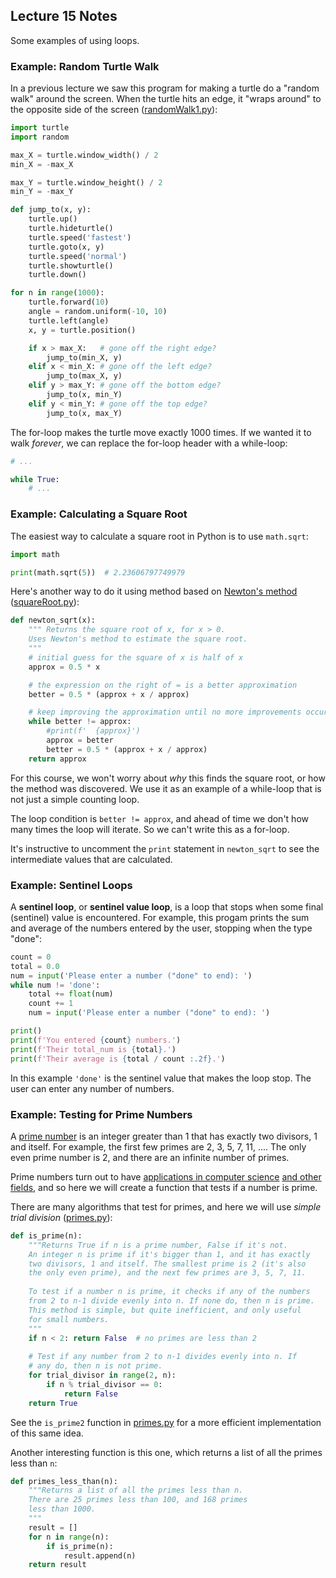 ## Lecture 15 Notes

Some examples of using loops.

### Example: Random Turtle Walk

In a previous lecture we saw this program for making a turtle do a "random
walk" around the screen. When the turtle hits an edge, it "wraps around" to
the opposite side of the screen ([randomWalk1.py](randomWalk1.py)):

```python
import turtle
import random

max_X = turtle.window_width() / 2
min_X = -max_X

max_Y = turtle.window_height() / 2
min_Y = -max_Y

def jump_to(x, y):
    turtle.up()
    turtle.hideturtle()
    turtle.speed('fastest')
    turtle.goto(x, y)
    turtle.speed('normal')
    turtle.showturtle()
    turtle.down()

for n in range(1000):
    turtle.forward(10)
    angle = random.uniform(-10, 10)
    turtle.left(angle)
    x, y = turtle.position()

    if x > max_X:   # gone off the right edge?
        jump_to(min_X, y)
    elif x < min_X: # gone off the left edge?
        jump_to(max_X, y)
    elif y > max_Y: # gone off the bottom edge?
        jump_to(x, min_Y)
    elif y < min_Y: # gone off the top edge?
        jump_to(x, max_Y)
```

The for-loop makes the turtle move exactly 1000 times. If we wanted it to walk
*forever*, we can replace the for-loop header with a while-loop:

```python
# ...

while True:
    # ...
```


### Example: Calculating a Square Root

The easiest way to calculate a square root in Python is to use `math.sqrt`:

```python
import math

print(math.sqrt(5))  # 2.23606797749979
```

Here's another way to do it using method based on [Newton's method](https://en.wikipedia.org/wiki/Newton%27s_method) ([squareRoot.py](squareRoot.py)):

```python
def newton_sqrt(x):
    """ Returns the square root of x, for x > 0.
    Uses Newton's method to estimate the square root.
    """
    # initial guess for the square of x is half of x
    approx = 0.5 * x

    # the expression on the right of = is a better approximation
    better = 0.5 * (approx + x / approx)

    # keep improving the approximation until no more improvements occur
    while better != approx:
        #print(f'  {approx}')
        approx = better
        better = 0.5 * (approx + x / approx)
    return approx
```

For this course, we won't worry about *why* this finds the square root, or how
the method was discovered. We use it as an example of a while-loop that is not
just a simple counting loop. 

The loop condition is `better != approx`, and ahead of time we don't how many
times the loop will iterate. So we can't write this as a for-loop.

It's instructive to uncomment the `print` statement in `newton_sqrt` to see
the intermediate values that are calculated.


### Example: Sentinel Loops

A **sentinel loop**, or **sentinel value loop**, is a loop that stops when
some final (sentinel) value is encountered. For example, this progam prints
the sum and average of the numbers entered by the user, stopping when the type
"done":

```python
count = 0
total = 0.0
num = input('Please enter a number ("done" to end): ')
while num != 'done':
    total += float(num)
    count += 1
    num = input('Please enter a number ("done" to end): ')

print()
print(f'You entered {count} numbers.')
print(f'Their total_num is {total}.')
print(f'Their average is {total / count :.2f}.')
```

In this example `'done'` is the sentinel value that makes the loop stop. The
user can enter any number of numbers.

### Example: Testing for Prime Numbers

A [prime number](https://en.wikipedia.org/wiki/Prime_number) is an integer
greater than 1 that has exactly two divisors, 1 and itself. For example, the
first few primes are 2, 3, 5, 7, 11, .... The only even prime number is 2, and
there are an infinite number of primes.

Prime numbers turn out to have [applications in computer
science](https://en.wikipedia.org/wiki/Prime_number#Other_computational_applications)
[and other
fields](https://en.wikipedia.org/wiki/Prime_number#Other_applications), and so
here we will create a function that tests if a number is prime. 

There are many algorithms that test for primes, and here we will use *simple
trial division* ([primes.py](primes.py)):

```python
def is_prime(n):
    """Returns True if n is a prime number, False if it's not.
    An integer n is prime if it's bigger than 1, and it has exactly
    two divisors, 1 and itself. The smallest prime is 2 (it's also
    the only even prime), and the next few primes are 3, 5, 7, 11.
    
    To test if a number n is prime, it checks if any of the numbers
    from 2 to n-1 divide evenly into n. If none do, then n is prime.
    This method is simple, but quite inefficient, and only useful
    for small numbers.
    """
    if n < 2: return False  # no primes are less than 2
    
    # Test if any number from 2 to n-1 divides evenly into n. If
    # any do, then n is not prime.
    for trial_divisor in range(2, n):
        if n % trial_divisor == 0:
            return False
    return True
```

See the `is_prime2` function in [primes.py](primes.py) for a more efficient
implementation of this same idea.

Another interesting function is this one, which returns a list of all the
primes less than `n`:

```python
def primes_less_than(n):
    """Returns a list of all the primes less than n.
    There are 25 primes less than 100, and 168 primes
    less than 1000.
    """
    result = []
    for n in range(n):
        if is_prime(n):
            result.append(n)
    return result
```
